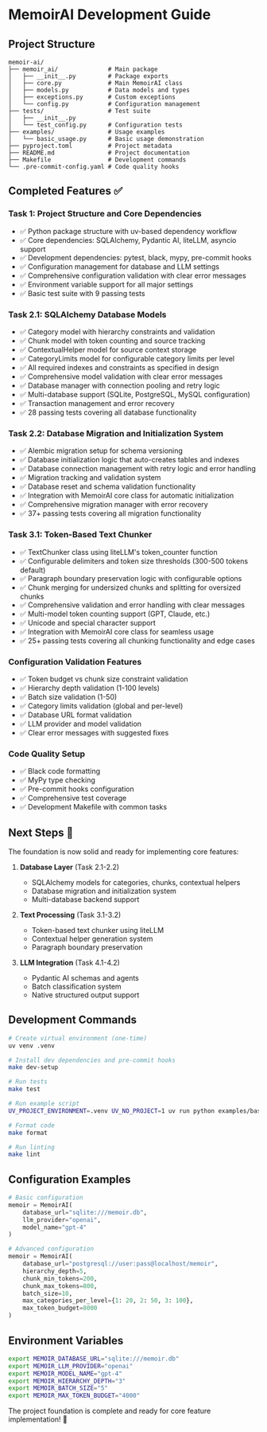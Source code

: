 # MemoirAI Development Guide

## Project Structure

```
memoir-ai/
├── memoir_ai/              # Main package
│   ├── __init__.py         # Package exports
│   ├── core.py             # Main MemoirAI class
│   ├── models.py           # Data models and types
│   ├── exceptions.py       # Custom exceptions
│   └── config.py           # Configuration management
├── tests/                  # Test suite
│   ├── __init__.py
│   └── test_config.py      # Configuration tests
├── examples/               # Usage examples
│   └── basic_usage.py      # Basic usage demonstration
├── pyproject.toml          # Project metadata
├── README.md               # Project documentation
├── Makefile                # Development commands
└── .pre-commit-config.yaml # Code quality hooks
```

## Completed Features ✅

### Task 1: Project Structure and Core Dependencies

- ✅ Python package structure with uv-based dependency workflow
- ✅ Core dependencies: SQLAlchemy, Pydantic AI, liteLLM, asyncio support
- ✅ Development dependencies: pytest, black, mypy, pre-commit hooks
- ✅ Configuration management for database and LLM settings
- ✅ Comprehensive configuration validation with clear error messages
- ✅ Environment variable support for all major settings
- ✅ Basic test suite with 9 passing tests

### Task 2.1: SQLAlchemy Database Models

- ✅ Category model with hierarchy constraints and validation
- ✅ Chunk model with token counting and source tracking
- ✅ ContextualHelper model for source context storage
- ✅ CategoryLimits model for configurable category limits per level
- ✅ All required indexes and constraints as specified in design
- ✅ Comprehensive model validation with clear error messages
- ✅ Database manager with connection pooling and retry logic
- ✅ Multi-database support (SQLite, PostgreSQL, MySQL configuration)
- ✅ Transaction management and error recovery
- ✅ 28 passing tests covering all database functionality

### Task 2.2: Database Migration and Initialization System

- ✅ Alembic migration setup for schema versioning
- ✅ Database initialization logic that auto-creates tables and indexes
- ✅ Database connection management with retry logic and error handling
- ✅ Migration tracking and validation system
- ✅ Database reset and schema validation functionality
- ✅ Integration with MemoirAI core class for automatic initialization
- ✅ Comprehensive migration manager with error recovery
- ✅ 37+ passing tests covering all migration functionality

### Task 3.1: Token-Based Text Chunker

- ✅ TextChunker class using liteLLM's token_counter function
- ✅ Configurable delimiters and token size thresholds (300-500 tokens default)
- ✅ Paragraph boundary preservation logic with configurable options
- ✅ Chunk merging for undersized chunks and splitting for oversized chunks
- ✅ Comprehensive validation and error handling with clear messages
- ✅ Multi-model token counting support (GPT, Claude, etc.)
- ✅ Unicode and special character support
- ✅ Integration with MemoirAI core class for seamless usage
- ✅ 25+ passing tests covering all chunking functionality and edge cases

### Configuration Validation Features

- ✅ Token budget vs chunk size constraint validation
- ✅ Hierarchy depth validation (1-100 levels)
- ✅ Batch size validation (1-50)
- ✅ Category limits validation (global and per-level)
- ✅ Database URL format validation
- ✅ LLM provider and model validation
- ✅ Clear error messages with suggested fixes

### Code Quality Setup

- ✅ Black code formatting
- ✅ MyPy type checking
- ✅ Pre-commit hooks configuration
- ✅ Comprehensive test coverage
- ✅ Development Makefile with common tasks

## Next Steps 🚀

The foundation is now solid and ready for implementing core features:

1. **Database Layer** (Task 2.1-2.2)

   - SQLAlchemy models for categories, chunks, contextual helpers
   - Database migration and initialization system
   - Multi-database backend support

2. **Text Processing** (Task 3.1-3.2)

   - Token-based text chunker using liteLLM
   - Contextual helper generation system
   - Paragraph boundary preservation

3. **LLM Integration** (Task 4.1-4.2)
   - Pydantic AI schemas and agents
   - Batch classification system
   - Native structured output support

## Development Commands

```bash
# Create virtual environment (one-time)
uv venv .venv

# Install dev dependencies and pre-commit hooks
make dev-setup

# Run tests
make test

# Run example script
UV_PROJECT_ENVIRONMENT=.venv UV_NO_PROJECT=1 uv run python examples/basic_usage.py

# Format code
make format

# Run linting
make lint
```

## Configuration Examples

```python
# Basic configuration
memoir = MemoirAI(
    database_url="sqlite:///memoir.db",
    llm_provider="openai",
    model_name="gpt-4"
)

# Advanced configuration
memoir = MemoirAI(
    database_url="postgresql://user:pass@localhost/memoir",
    hierarchy_depth=5,
    chunk_min_tokens=200,
    chunk_max_tokens=800,
    batch_size=10,
    max_categories_per_level={1: 20, 2: 50, 3: 100},
    max_token_budget=8000
)
```

## Environment Variables

```bash
export MEMOIR_DATABASE_URL="sqlite:///memoir.db"
export MEMOIR_LLM_PROVIDER="openai"
export MEMOIR_MODEL_NAME="gpt-4"
export MEMOIR_HIERARCHY_DEPTH="3"
export MEMOIR_BATCH_SIZE="5"
export MEMOIR_MAX_TOKEN_BUDGET="4000"
```

The project foundation is complete and ready for core feature implementation! 🎉

